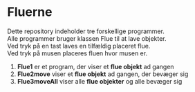 # Fluerne
Dette repository indeholder tre forskellige programmer. <br>
Alle programmer bruger klassen Flue til at lave objekter. <br>
Ved tryk på en tast laves en tilfældig placeret flue. <br>
Ved tryk på musen placeres fluen hvor musen er.

<ol>
  <li><b>Flue1</b> er et program, der viser et <b>flue objekt</b> ad gangen</li>
  <li><b>Flue2move</b> viser et <b>flue objekt</b> ad gangen, der bevæger sig</li>
  <li><b>Flue3moveAll</b> viser alle <b>flue objekter</b> og alle bevæger sig</li>
</ol>
